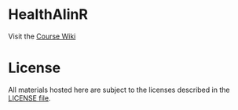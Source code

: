 # HealthAIinR

Visit the [Course Wiki](https://github.com/bnwolford/HealthAIinR/wiki)  

# License
All materials hosted here are subject to the licenses described in the [LICENSE file](LICENSE.md).

